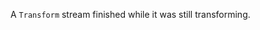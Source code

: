 
A `Transform` stream finished while it was still transforming.

<a id="ERR_TRANSFORM_WITH_LENGTH_0"></a>
